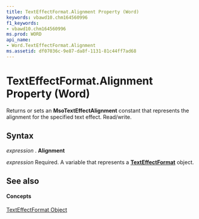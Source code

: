 ```yaml
---
title: TextEffectFormat.Alignment Property (Word)
keywords: vbawd10.chm164560996
f1_keywords:
- vbawd10.chm164560996
ms.prod: WORD
api_name:
- Word.TextEffectFormat.Alignment
ms.assetid: df07036c-9e87-da8f-1131-81c44ff7ad68
---
```



# TextEffectFormat.Alignment Property (Word)

Returns or sets an  **MsoTextEffectAlignment** constant that represents the alignment for the specified text effect. Read/write.


## Syntax

 _expression_ . **Alignment**

 _expression_ Required. A variable that represents a **[TextEffectFormat](texteffectformat-object-word.md)** object.


## See also


#### Concepts


[TextEffectFormat Object](texteffectformat-object-word.md)

